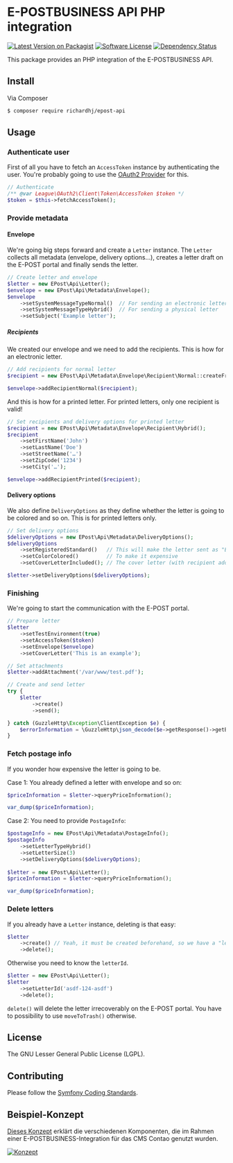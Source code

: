 # E-POSTBUSINESS API PHP integration

[![Latest Version on Packagist][ico-version]][link-packagist]
[![Software License][ico-license]]()
[![Dependency Status][ico-dependencies]][link-dependencies]

This package provides an PHP integration of the E-POSTBUSINESS API.

## Install

Via Composer

``` bash
$ composer require richardhj/epost-api
```

## Usage

### Authenticate user

First of all you have to fetch an `AccessToken` instance by authenticating the user. You're probably going to use the [OAuth2 Provider](https://github.com/richardhj/oauth2-epost) for this.

```php
// Authenticate
/** @var League\OAuth2\Client\Token\AccessToken $token */
$token = $this->fetchAccessToken();
```

### Provide metadata
#### Envelope

We're going big steps forward and create a `Letter` instance. The `Letter` collects all metadata (envelope, delivery options…), creates a letter draft on the E-POST portal and finally sends the letter.

```php
// Create letter and envelope
$letter = new EPost\Api\Letter();
$envelope = new EPost\Api\Metadata\Envelope();
$envelope
    ->setSystemMessageTypeNormal()  // For sending an electronic letter *OR*
    ->setSystemMessageTypeHybrid()  // For sending a physical letter
    ->setSubject('Example letter');
```

##### Recipients
We created our envelope and we need to add the recipients. This is how for an electronic letter.

```php
// Add recipients for normal letter
$recipient = new EPost\Api\Metadata\Envelope\Recipient\Normal::createFromFriendlyEmail('John Doe <doe@example.com>');

$envelope->addRecipientNormal($recipient);
```

And this is how for a printed letter. For printed letters, only one recipient is valid!

```php
// Set recipients and delivery options for printed letter
$recipient = new EPost\Api\Metadata\Envelope\Recipient\Hybrid();
$recipient
    ->setFirstName('John')
    ->setLastName('Doe')
    ->setStreetName('…')
    ->setZipCode('1234')
    ->setCity('…');

$envelope->addRecipientPrinted($recipient);
```

#### Delivery options
We also define `DeliveryOptions` as they define whether the letter is going to be colored and so on. This is for printed letters only.

```php
// Set delivery options
$deliveryOptions = new EPost\Api\Metadata\DeliveryOptions();
$deliveryOptions
    ->setRegisteredStandard()   // This will make the letter sent as "Einschreiben ohne Optionen"
    ->setColorColored()         // To make it expensive
    ->setCoverLetterIncluded(); // The cover letter (with recipient address block) is included in the attachments

$letter->setDeliveryOptions($deliveryOptions);
```

### Finishing

We're going to start the communication with the E-POST portal.

```php
// Prepare letter
$letter
    ->setTestEnvironment(true)
    ->setAccessToken($token)
    ->setEnvelope($envelope)
    ->setCoverLetter('This is an example');

// Set attachments
$letter->addAttachment('/var/www/test.pdf');

// Create and send letter
try {
    $letter
        ->create()
        ->send();

} catch (GuzzleHttp\Exception\ClientException $e) {
    $errorInformation = \GuzzleHttp\json_decode($e->getResponse()->getBody());
}
```

### Fetch postage info

If you wonder how expensive the letter is going to be.

Case 1: You already defined a letter with envelope and so on:

```php
$priceInformation = $letter->queryPriceInformation();

var_dump($priceInformation);
```

Case 2: You need to provide `PostageInfo`:

```php
$postageInfo = new EPost\Api\Metadata\PostageInfo();
$postageInfo
    ->setLetterTypeHybrid()
    ->setLetterSize(3)
    ->setDeliveryOptions($deliveryOptions);
    
$letter = new EPost\Api\Letter();
$priceInformation = $letter->queryPriceInformation();

var_dump($priceInformation);
```

### Delete letters

If you already have a `Letter` instance, deleting is that easy:

```php
$letter
    ->create() // Yeah, it must be created beforehand, so we have a "letterId"
    ->delete();
```

Otherwise you need to know the `letterId`.

```php
$letter = new EPost\Api\Letter();
$letter
    ->setLetterId('asdf-124-asdf')
    ->delete();
```

`delete()` will delete the letter irrecoverably on the E-POST portal. You have to possibility to use `moveToTrash()` otherwise. 

## License

The  GNU Lesser General Public License (LGPL).

## Contributing

Please follow the [Symfony Coding Standards](http://symfony.com/doc/current/contributing/code/standards.html).

## Beispiel-Konzept

[Dieses Konzept][link-concept] erklärt die verschiedenen Komponenten, die im Rahmen einer E-POSTBUSINESS-Integration für das CMS Contao genutzt wurden.

[![Konzept][image-concept]][link-concept]

[ico-version]: https://img.shields.io/packagist/v/richardhj/epost-api.svg?style=flat-square
[ico-license]: https://img.shields.io/badge/license-LGPL-brightgreen.svg?style=flat-square
[ico-dependencies]: https://www.versioneye.com/php/richardhj:epost-api/badge.svg?style=flat-square

[image-concept]: https://www.dropbox.com/s/rfouu1bidkg62zs/Konzept_Henkenjohann_E-POST-Contao-1.png?dl=1

[link-packagist]: https://packagist.org/packages/richardhj/epost-api
[link-dependencies]: https://www.versioneye.com/php/richardhj:epost-api
[link-concept]: https://www.dropbox.com/s/fd7hl33galgy8jh/Konzept_Henkenjohann_E-POST-Contao.pdf?dl=0
